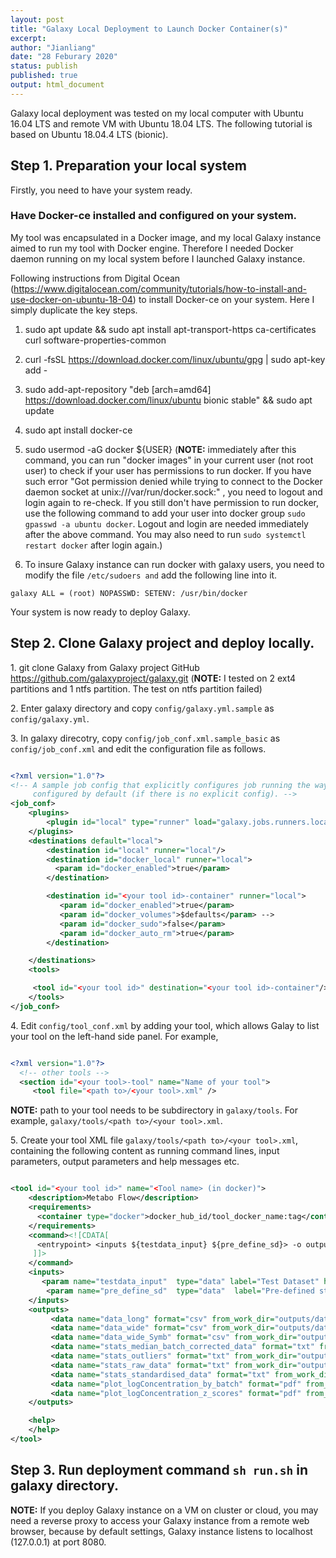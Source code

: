 ```yaml
---
layout: post
title: "Galaxy Local Deployment to Launch Docker Container(s)"
excerpt:  
author: "Jianliang"
date: "28 Feburary 2020"
status: publish
published: true
output: html_document
---
```

 
Galaxy local deployment was tested on my local computer with Ubuntu 16.04 LTS and remote VM with Ubuntu 18.04 LTS. The following tutorial is based on Ubuntu 18.04.4 LTS (bionic).
 
## Step 1. Preparation your local system

Firstly, you need to have your system ready.


### Have Docker-ce installed and configured on your system.

My tool was encapsulated in a Docker image, and my local Galaxy instance aimed to run my tool with Docker engine. Therefore I needed Docker daemon running on my local system before I launched Galaxy instance.

Following instructions from Digital Ocean (<https://www.digitalocean.com/community/tutorials/how-to-install-and-use-docker-on-ubuntu-18-04>) to install Docker-ce on your system. Here I simply duplicate the key steps.

1. sudo apt update && sudo apt install apt-transport-https ca-certificates curl software-properties-common

2. curl -fsSL https://download.docker.com/linux/ubuntu/gpg | sudo apt-key add -

3. sudo add-apt-repository "deb [arch=amd64] https://download.docker.com/linux/ubuntu bionic stable" && sudo apt update

4. sudo apt install docker-ce

5. sudo  usermod -aG docker ${USER}
  (**NOTE:** immediately after this command, you can run "docker images" in your current user (not root user) to check if your user has permissions to run docker. If you have such error "Got permission denied while trying to connect to the Docker daemon socket at unix:///var/run/docker.sock:" , you need to logout and login again to re-check. If you still don't have permission to run docker, use the following command to add your user into docker group `sudo gpasswd -a ubuntu docker`. Logout and login are needed immediately after the above command. You may also need to run `sudo systemctl restart docker` after login again.)
  
6. To insure Galaxy instance can run docker with galaxy users, you need to modify the file `/etc/sudoers and` add the following line into it. 

```galaxy ALL = (root) NOPASSWD: SETENV: /usr/bin/docker``` 

Your system is now ready to deploy Galaxy.

## Step 2. Clone Galaxy project and deploy locally.

1\. git clone Galaxy from Galaxy project GitHub <https://github.com/galaxyproject/galaxy.git> (**NOTE:** I tested on 2 ext4 partitions and 1 ntfs partition. The test on ntfs partition failed)

2\. Enter galaxy directory and copy `config/galaxy.yml.sample` as `config/galaxy.yml`.

3\. In galaxy direcotry, copy `config/job_conf.xml.sample_basic` as `config/job_conf.xml` and edit the configuration file as follows.

```xml

<?xml version="1.0"?>
<!-- A sample job config that explicitly configures job running the way it is
     configured by default (if there is no explicit config). -->
<job_conf>
    <plugins>
        <plugin id="local" type="runner" load="galaxy.jobs.runners.local:LocalJobRunner" workers="1"/>
    </plugins>
    <destinations default="local">
        <destination id="local" runner="local"/>
        <destination id="docker_local" runner="local">
          <param id="docker_enabled">true</param>
        </destination>

        <destination id="<your tool id>-container" runner="local">
           <param id="docker_enabled">true</param>
           <param id="docker_volumes">$defaults</param> -->
           <param id="docker_sudo">false</param>
           <param id="docker_auto_rm">true</param>
        </destination>

    </destinations>
    <tools>

     <tool id="<your tool id>" destination="<your tool id>-container"/>
    </tools>
</job_conf>
```
    
4\. Edit `config/tool_conf.xml` by adding your tool, which allows Galay to list your tool on the left-hand side panel. For example,

```xml

<?xml version="1.0"?>
  <!-- other tools -->
  <section id="<your tool>-tool" name="Name of your tool">
     <tool file="<path to>/<your tool>.xml" />

```

**NOTE:** path to your tool needs to be subdirectory in `galaxy/tools`. For example, `galaxy/tools/<path to>/<your tool>.xml`.

5\. Create your tool XML file `galaxy/tools/<path to>/<your tool>.xml`, containing the following content as running command lines, input parameters, output parameters and help messages etc.

```xml

<tool id="<your tool id>" name="<Tool name> (in docker)">
    <description>Metabo Flow</description>
    <requirements>
      <container type="docker">docker_hub_id/tool_docker_name:tag</container>
    </requirements>
    <command><![CDATA[
      <entrypoint> <inputs ${testdata_input} ${pre_define_sd}> -o outputs
     ]]>
    </command>
    <inputs>
       <param name="testdata_input"  type="data" label="Test Dataset" help="." />
        <param name="pre_define_sd"  type="data"  label="Pre-defined standard deviation matrix" />
    </inputs>
    <outputs>
         <data name="data_long" format="csv" from_work_dir="outputs/data_long.csv" label="data_long.csv"/>
         <data name="data_wide" format="csv" from_work_dir="outputs/data_wide.csv" label="data_wide.csv"/>
         <data name="data_wide_Symb" format="csv" from_work_dir="outputs/data_wide_Symb.csv" label="data_wide_Symb.csv"/>
         <data name="stats_median_batch_corrected_data" format="txt" from_work_dir="outputs/stats_median_batch_corrected_data.txt" label="stats_median_batch_corrected_data.txt"/>
         <data name="stats_outliers" format="txt" from_work_dir="outputs/stats_outliers.txt" label="stats_outliers.txt"/>
         <data name="stats_raw_data" format="txt" from_work_dir="outputs/stats_raw_data.txt" label="stats_raw_data.txt"/>
         <data name="stats_standardised_data" format="txt" from_work_dir="outputs/stats_standardised_data.txt" label="stats_standardised_data.txt"/>
         <data name="plot_logConcentration_by_batch" format="pdf" from_work_dir="outputs/plot_logConcentration_by_batch.pdf" label="plot_logConcentration_by_batch.pdf"/>
         <data name="plot_logConcentration_z_scores" format="pdf" from_work_dir="outputs/plot_logConcentration_z_scores.pdf" label="plot_logConcentration_z_scores.pdf"/>
    </outputs>

    <help>
    </help>
</tool>
```

## Step 3. Run deployment command `sh run.sh` in galaxy directory.

**NOTE:** If you deploy Galaxy instance on a VM on cluster or cloud, you may need a reverse proxy to access your Galaxy instance from a remote web browser, because by default settings, Galaxy instance listens to localhost (127.0.0.1) at port 8080.